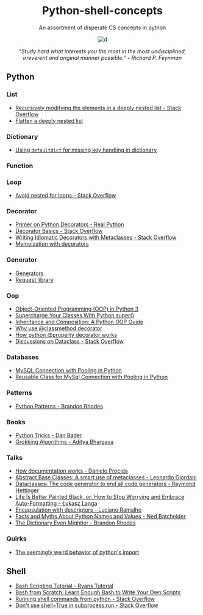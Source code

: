<div align="center">
  
# Python-shell-concepts

An assortment of disperate CS concepts in python

![d](https://images.unsplash.com/photo-1459278558918-f94278c0f022?ixlib=rb-1.2.1&ixid=eyJhcHBfaWQiOjEyMDd9&auto=format&fit=crop&w=1052&q=801047&q=80)

*“Study hard what interests you the most in the most undisciplined, irreverent and original manner possible.” - Richard P. Feynman*
</div>

## Python

### List
* [Recursively modifying the elements in a deeply nested list - Stack Overflow](https://stackoverflow.com/questions/33155708/how-do-i-modify-each-value-of-a-deep-nested-list-recursively-and-return-another)
* [Flatten a deeply nested list](https://thispointer.com/python-convert-list-of-lists-or-nested-list-to-flat-list/)

### Dictionary
* [Using `defaultdict` for missing key handling in dictionary](https://www.ludofischer.com/blog/python-collections-defaultdict/)

### Function

### Loop
* [Avoid nested for loops - Stack Overflow](https://stackoverflow.com/a/11174757/8963300)


### Decorator
* [Primer on Python Decorators - Real Python](https://realpython.com/primer-on-python-decorators/)
* [Decorator Basics - Stack Overflow](https://stackoverflow.com/a/1594484/464744)
* [Writing Idiomatic Decorators with Metaclasses - Stack Overflow](https://stackoverflow.com/a/53176726/8963300)
* [Memoization with decorators](https://www.python-course.eu/python3_memoization.php)

### Generator
* [Generators](https://realpython.com/introduction-to-python-generators/)
* [Request library](https://realpython.com/python-requests/)

### Oop 
* [Object-Oriented Programming (OOP) in Python 3](https://realpython.com/python3-object-oriented-programming/)
* [Supercharge Your Classes With Python super()](https://realpython.com/python-super/)
* [Inheritance and Composition: A Python OOP Guide](https://realpython.com/inheritance-composition-python/)
* [Why use @classmethod decorator](https://stackoverflow.com/a/47769405/8963300)
* [How python @property decorator works](https://www.machinelearningplus.com/python/python-property/amp/)
* [Discussions on Dataclass - Stack Overflow](https://stackoverflow.com/questions/47955263/what-are-data-classes-and-how-are-they-different-from-common-classes)

### Databases
* [MySQL Connection with Pooling in Python](https://programmer.help/blogs/database-connection-pool-dbutils-use.html?fbclid=IwAR3JWCj_E5LnFMWNuefRfCpnRQ2ceMd95sEZrnCK29XM8md8H5yV3kk_cYc)
* [Reusable Class for MySql Connection with Pooling in Python](https://gist.github.com/rednafi/640886a50499eea05ffe38d99a79b927)

### Patterns
* [Python Patterns - Brandon Rhodes](https://python-patterns.guide/)

### Books
* [Python Tricks - Dan Bader](https://www.goodreads.com/en/book/show/36555966)
* [Grokking Algorithms - Aditya Bhargava](https://www.goodreads.com/book/show/22847284-grokking-algorithms-an-illustrated-guide-for-programmers-and-other-curio)

### Talks
* [How documentation works - Daniele Procida](https://youtu.be/azf6yzuJt54)
* [Abstract Base Classes: A smart use of metaclasses - Leonardo Giordani](https://youtu.be/I9nXiJQnGsk)
* [Dataclasses: The code generator to end all code generators - Raymond Hettinger](https://www.youtube.com/watch?v=T-TwcmT6Rcw&list=PLH-7dHUt8SGoTpklX4rhK50r5ikA47mh8&index=2)
* [Life Is Better Painted Black, or: How to Stop Worrying and Embrace Auto-Formatting - Łukasz Langa](https://www.youtube.com/watch?v=esZLCuWs_2Y)
* [Encapsulation with descriptors - Luciano Ramalho](https://www.youtube.com/watch?v=5GG4jBxj4Ys)
* [Facts and Myths About Python Names and Values - Ned Batchelder](https://youtu.be/_AEJHKGk9ns)
* [The Dictionary Even Mightier - Brandon Rhodes](https://youtu.be/66P5FMkWoVU)

### Quirks

* [The seemingly weird behavior of python's import](http://python-notes.curiousefficiency.org/en/latest/python_concepts/import_traps.html) 

## Shell
* [Bash Scripting Tutorial - Ryans Tutorial](https://ryanstutorials.net/bash-scripting-tutorial/)
* [Bash from Scratch: Learn Enough Bash to Write Your Own Scripts](https://dev.to/ahmedmusallam/bash-from-scratch-learn-enough-bash-to-write-your-own-scripts-189f)
* [Running shell commands from python - Stack Overflow](https://stackoverflow.com/questions/4256107/running-bash-commands-in-python/51950538#51950538)
* [Don't use shell=True in subprocess.run - Stack Overflow](https://stackoverflow.com/questions/3172470/actual-meaning-of-shell-true-in-subprocess)



